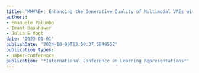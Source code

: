 ```yaml
---
title: 'MMVAE+: Enhancing the Generative Quality of Multimodal VAEs without Compromises'
authors:
- Emanuele Palumbo
- Imant Daunhawer
- Julia E Vogt
date: '2023-01-01'
publishDate: '2024-10-09T13:59:37.584955Z'
publication_types:
- paper-conference
publication: '*International Conference on Learning Representations*'
---
```

